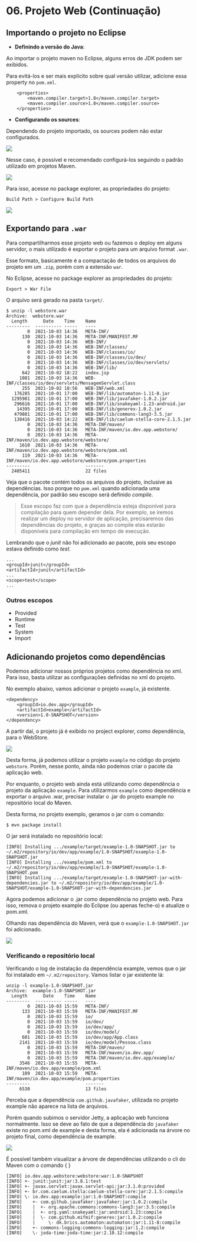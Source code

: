 # 06. Projeto Web (Continuação)

## Importando o projeto no Eclipse

- **Definindo a versão do Java**:

Ao importar o projeto maven no Eclipse, alguns erros de JDK podem ser exibidos.

Para evitá-los e ser mais explícito sobre qual versão utilizar, adicione essa property no `pom.xml`.

```
    <properties>
        <maven.compiler.target>1.8</maven.compiler.target>
        <maven.compiler.source>1.8</maven.compiler.source>
    </properties>
```

- **Configurando os sources**:

Dependendo do projeto importado, os sources podem não estar configurados.

![](imgs/006-001-project-explorer.png)

Nesse caso, é possível e recomendado configurá-los seguindo o padrão utilizado em projetos Maven.

![](imgs/006-002-project-explorer.png)

Para isso, acesse no package explorer, as propriedades do projeto:

```
Build Path > Configure Build Path 
```

![](imgs/006-001-config-build-path-sources.png)

## Exportando para `.war`

Para compartilharmos esse projeto web ou fazemos o deploy em alguns servidor, o mais utilizado é exportar o projeto para um arquivo format `.war`.

Esse formato, basicamente é a compactação de todos os arquivos do projeto em um `.zip`, porém com a extensão `war`.

No Eclipse, acesse no package explorer as propriedades do projeto:

```
Export > War File
```

O arquivo será gerado na pasta `target/`.

```
$ unzip -l webstore.war 
Archive:  webstore.war
  Length      Date    Time    Name
---------  ---------- -----   ----
        0  2021-10-03 14:36   META-INF/
      130  2021-10-03 14:36   META-INF/MANIFEST.MF
        0  2021-10-03 14:36   WEB-INF/
        0  2021-10-03 14:36   WEB-INF/classes/
        0  2021-10-03 14:36   WEB-INF/classes/io/
        0  2021-10-03 14:36   WEB-INF/classes/io/dev/
        0  2021-10-03 14:36   WEB-INF/classes/io/dev/servlets/
        0  2021-10-03 14:36   WEB-INF/lib/
      642  2021-10-02 18:22   index.jsp
     1081  2021-10-03 14:36   WEB-INF/classes/io/dev/servlets/MensagemServlet.class
      255  2021-10-02 18:56   WEB-INF/web.xml
   176285  2021-10-01 17:00   WEB-INF/lib/automaton-1.11-8.jar
  1295981  2021-10-01 17:00   WEB-INF/lib/javafaker-1.0.2.jar
   296616  2021-10-01 17:00   WEB-INF/lib/snakeyaml-1.23-android.jar
    14395  2021-10-01 17:00   WEB-INF/lib/generex-1.0.2.jar
   479881  2021-10-01 17:00   WEB-INF/lib/commons-lang3-3.5.jar
   138416  2021-10-03 14:22   WEB-INF/lib/caelum-stella-core-2.1.5.jar
        0  2021-10-03 14:36   META-INF/maven/
        0  2021-10-03 14:36   META-INF/maven/io.dev.app.webstore/
        0  2021-10-03 14:36   META-INF/maven/io.dev.app.webstore/webstore/
     1610  2021-10-03 14:36   META-INF/maven/io.dev.app.webstore/webstore/pom.xml
      119  2021-10-03 14:36   META-INF/maven/io.dev.app.webstore/webstore/pom.properties
---------                     -------
  2405411                     22 files
```

Veja que o pacote contém todos os arquivos do projeto, inclusive as dependências. Isso porque no `pom.xml` quando adicionada uma dependência, por padrão seu escopo será definido _compile_.

> Esse escopo faz com que a dependência esteja disponível para compilação para quem depender dela. Por exemplo, se iremos realizar um deploy no servidor de aplicação, precisaremos das dependências do projeto, e graças ao compile elas estarão disponíveis para compilação em tempo de execução.

Lembrando que o _junit_ não foi adicionado ao pacote, pois seu escopo estava definido como _test_.

```
...
<groupId>junit</groupId>
<artifactId>junit</artifactId>
...
<scope>test</scope>
...
```

### Outros escopos

- Provided
- Runtime
- Test
- System
- Import

## Adicionando projetos como dependências

Podemos adicionar nossos próprios projetos como dependência no xml. Para isso, basta utilizar as configurações definidas no xml do projeto.

No exemplo abaixo, vamos adicionar o projeto `example`, já existente.

```
<dependency>
    <groupId>io.dev.app</groupId>
    <artifactId>example</artifactId>
    <version>1.0-SNAPSHOT</version>
</dependency>
```

A partir daí, o projeto já é exibido no project explorer, como dependência, para o WebStore.

![](imgs/006-003-dependency-example.png)

Desta forma, já podemos utilizar o projeto `example` no código do projeto `webstore`. Porém, nesse ponto, ainda não podemos criar o pacote da aplicação web.

Por enquanto, o projeto web ainda está utilizando como dependência o projeto da aplicação `example`. Para utilizarmos `example` como dependência e exportar o arquivo .war, precisar instalar o .jar do projeto example no repositório local do Maven.

Desta forma, no projeto exemplo, geramos o jar com o comando:

```
$ mvn package install
```

O jar será instalado no repositório local:

```
[INFO] Installing .../example/target/example-1.0-SNAPSHOT.jar to ~/.m2/repository/io/dev/app/example/1.0-SNAPSHOT/example-1.0-SNAPSHOT.jar
[INFO] Installing .../example/pom.xml to ~/.m2/repository/io/dev/app/example/1.0-SNAPSHOT/example-1.0-SNAPSHOT.pom
[INFO] Installing .../example/target/example-1.0-SNAPSHOT-jar-with-dependencies.jar to ~/.m2/repository/io/dev/app/example/1.0-SNAPSHOT/example-1.0-SNAPSHOT-jar-with-dependencies.jar

```
Agora podemos adicionar o .jar como dependência no projeto web. Para isso, remova o projeto example do Eclipse (ou apenas feche-o) e atualize o pom.xml.

Olhando nas dependência do Maven, verá que o `example-1.0-SNAPSHOT.jar` foi adicionado.

![](imgs/006-004-dependency-example.png)

### Verificando o repositório local

Verificando o log de instalação da dependência example, vemos que o jar foi instalado em `~/.m2/repository`. Vamos listar o jar existente lá:

```
unzip -l example-1.0-SNAPSHOT.jar 
Archive:  example-1.0-SNAPSHOT.jar
  Length      Date    Time    Name
---------  ---------- -----   ----
        0  2021-10-03 15:59   META-INF/
      133  2021-10-03 15:59   META-INF/MANIFEST.MF
        0  2021-10-03 15:59   io/
        0  2021-10-03 15:59   io/dev/
        0  2021-10-03 15:59   io/dev/app/
        0  2021-10-03 15:59   io/dev/model/
      601  2021-10-03 15:59   io/dev/app/App.class
     2141  2021-10-03 15:59   io/dev/model/Pessoa.class
        0  2021-10-03 15:59   META-INF/maven/
        0  2021-10-03 15:59   META-INF/maven/io.dev.app/
        0  2021-10-03 15:59   META-INF/maven/io.dev.app/example/
     3546  2021-10-03 15:55   META-INF/maven/io.dev.app/example/pom.xml
      109  2021-10-03 15:59   META-INF/maven/io.dev.app/example/pom.properties
---------                     -------
     6530                     13 files
```

Perceba que a dependência `com.github.javafaker`, utilizada no projeto example não aparece na lista de arquivos. 

Porém quando subimos o servidor Jetty, a aplicação web funciona normalmente. Isso se deve ao fato de que a dependência do `javafaker` existe no pom.xml de example e desta forma, ela é adicionada na árvore no projeto final, como dependência de example.

![](imgs/006-005-dependency-tree.png)

É possível também visualizar a árvore de dependências utilizando o cli do Maven com o comando { }

```
[INFO] io.dev.app.webstore:webstore:war:1.0-SNAPSHOT
[INFO] +- junit:junit:jar:3.8.1:test
[INFO] +- javax.servlet:javax.servlet-api:jar:3.1.0:provided
[INFO] +- br.com.caelum.stella:caelum-stella-core:jar:2.1.5:compile
[INFO] \- io.dev.app:example:jar:1.0-SNAPSHOT:compile
[INFO]    +- com.github.javafaker:javafaker:jar:1.0.2:compile
[INFO]    |  +- org.apache.commons:commons-lang3:jar:3.5:compile
[INFO]    |  +- org.yaml:snakeyaml:jar:android:1.23:compile
[INFO]    |  \- com.github.mifmif:generex:jar:1.0.2:compile
[INFO]    |     \- dk.brics.automaton:automaton:jar:1.11-8:compile
[INFO]    +- commons-logging:commons-logging:jar:1.2:compile
[INFO]    \- joda-time:joda-time:jar:2.10.12:compile
```